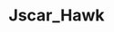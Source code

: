 ---
avatar: /images/people/jscar.jpg
avatar_small: /images/people/jscar_small.jpg
bio: null
homepage: null
instagram: null
linkedin: null
title: Jscar_Hawk
twitter: null
type: guest
username: jscar
youtube: null
---